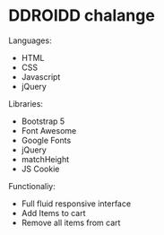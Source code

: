 DDROIDD chalange
====================

Languages:
- HTML
- CSS
- Javascript
- jQuery

Libraries:
- Bootstrap 5
- Font Awesome
- Google Fonts
- jQuery
- matchHeight
- JS Cookie

Functionaliy:
- Full fluid responsive interface
- Add Items to cart
- Remove all items from cart